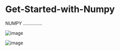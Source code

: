 # Get-Started-with-Numpy
NUMPY ...............

![image](https://github.com/Dubeyrock/Get-Started-with-Numpy/assets/96882359/8d9adf0b-b6bc-49f8-8a5c-de69606968c0) 

![image](https://github.com/Dubeyrock/Get-Started-with-Numpy/assets/96882359/aea81ba2-ba95-404c-a92e-5165e4e25507) 


